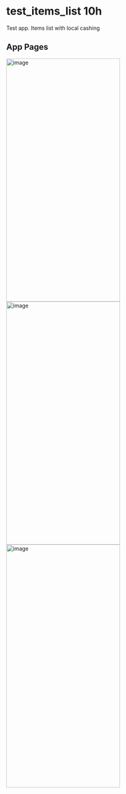 # test_items_list 10h

Test app. Items list with local cashing

## App Pages

<img width="300" height="640" alt="image" src="https://github.com/user-attachments/assets/699fce36-d3e6-4d8a-a1d5-311d7d00ec84" />
<img width="300" height="640" alt="image" src="https://github.com/user-attachments/assets/bf0c5565-f354-4d71-86a4-a89312f8cad9" />
<img width="300" height="640" alt="image" src="https://github.com/user-attachments/assets/710157ca-9d9d-4afb-9b4d-b1dcba3e001f" />


